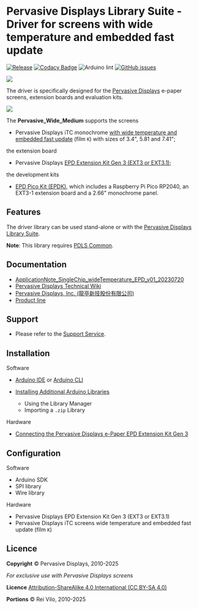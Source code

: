 # Pervasive Displays Library Suite - Driver for screens with wide temperature and embedded fast update

[![Release](https://img.shields.io/github/v/release/pervasivedisplays/Pervasive_Wide_Medium)](https://github.com/pervasivedisplays/Pervasive_Wide_Medium/releases) [![Codacy Badge](https://app.codacy.com/project/badge/Grade/9f09780839f7479285cb931ffe4954d7)](https://app.codacy.com/gh/pervasivedisplays/Pervasive_Wide_Medium/dashboard?utm_source=gh&utm_medium=referral&utm_content=&utm_campaign=Badge_grade) ![Arduino lint](https://github.com/pervasivedisplays/Pervasive_Wide_Medium/actions/workflows/main.yml/badge.svg) [![GitHub issues](https://img.shields.io/github/issues/pervasivedisplays/Pervasive_Wide_Medium)](https://github.com/pervasivedisplays/Pervasive_Wide_Medium/issues)

[![](https://img.shields.io/badge/-Knowledge_Base-orange)](https://docs.pervasivedisplays.com/knowledge/)

The driver is specifically designed for the [Pervasive Displays](https://www.pervasivedisplays.com) e-paper screens, extension boards and evaluation kits.

![](https://pdls.pervasivedisplays.com/userguide/img/Logo_PDI_text_320.png)

The **Pervasive_Wide_Medium** supports the screens

* Pervasive Displays iTC monochrome [with wide temperature and embedded fast update](https://www.pervasivedisplays.com/products-e-ink-display/?_sft_etc_itc=pu&_sft_temperature_range=m15c-to-p60c&_sft_product_colour=black-white) (film `K`) with sizes of 3.4", 5.81 and 7.41"; 

the extension board

* Pervasive Displays [EPD Extension Kit Gen 3 (EXT3 or EXT3.1)](https://www.pervasivedisplays.com/product/epd-extension-kit-gen-3-EXT3/);

the development kits

* [EPD Pico Kit (EPDK)](https://www.pervasivedisplays.com/product/epd-pico-kit-epdk/), which includes a Raspberry Pi Pico RP2040, an EXT3-1 extension board and a 2.66" monochrome panel.

## Features

The driver library can be used stand-alone or with the [Pervasive Displays Library Suite](https://pdls.pervasivedisplays.com/userguide/index.html). 

**Note**: This library requires [PDLS Common](https://github.com/PervasiveDisplays/PDLS_Common).

## Documentation

* [ApplicationNote_SingleChip_wideTemperature_EPD_v01_20230720]()
* [Pervasive Displays Technical Wiki](https://docs.pervasivedisplays.com/) 
* [Pervasive Displays, Inc. (龍亭新技股份有限公司)](https://www.pervasivedisplays.com/)
* [Product line](https://www.pervasivedisplays.com/products/)

## Support

* Please refer to the [Support Service](https://www.pervasivedisplays.com/technical-support/).

## Installation

Software

* [Arduino IDE](https://www.arduino.cc/en/software) or [Arduino CLI](https://arduino.github.io/arduino-cli/)
* [Installing Additional Arduino Libraries](https://www.arduino.cc/en/guide/libraries)

    + Using the Library Manager
    + Importing a `.zip` Library

Hardware

* [Connecting the Pervasive Displays e-Paper EPD Extension Kit Gen 3](https://embeddedcomputing.weebly.com/connecting-the-e-paper-epd-extension-kit-gen-3.html)

## Configuration

Software

* Arduino SDK
* SPI library
* Wire library

Hardware

* Pervasive Displays EPD Extension Kit Gen 3 (EXT3 or EXT3.1)
* Pervasive Displays iTC screens wide temperature and embedded fast update (film `K`)

## Licence

**Copyright** &copy; Pervasive Displays, 2010-2025

*For exclusive use with Pervasive Displays screens*

**Licence** [Attribution-ShareAlike 4.0 International (CC BY-SA 4.0)](./LICENCE.md)

**Portions** &copy; Rei Vilo, 2010-2025

